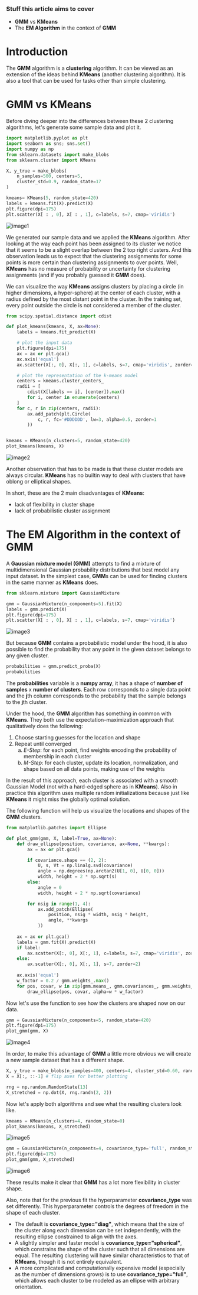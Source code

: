 ### Stuff this article aims to cover

* **GMM** vs **KMeans**
* The **EM Algorithm** in the context of **GMM**


# Introduction

The **GMM** algorithm is a **clustering** algorithm. It can be viewed as an extension of the ideas behind **KMeans** (another clustering algorithm). It is also a tool that can be used for tasks other than simple clustering.

# GMM vs KMeans

Before diving deeper into the differences between these 2 clustering algorithms, let's generate some sample data and plot it.

```py
import matplotlib.pyplot as plt
import seaborn as sns; sns.set()
import numpy as np
from sklearn.datasets import make_blobs
from sklearn.cluster import KMeans

X, y_true = make_blobs(
    n_samples=500, centers=5,
    cluster_std=0.9, random_state=17
)

kmeans= KMeans(5, random_state=420)
labels = kmeans.fit(X).predict(X)
plt.figure(dpi=175)
plt.scatter(X[ : , 0], X[ : , 1], c=labels, s=7, cmap='viridis')
```

![image1](./images/image1.png)

We generated our sample data and we applied the **KMeans** algorithm. After looking at the way each point has been assigned to its cluster we notice that it seems to be a slight overlap between the 2 top right clusters. And this observation leads us to expect that the clustering assignments for some points is more certain than clustering assignments to over points. Well, **KMeans** has no measure of probability or uncertainty for clustering assignments (and if you probably guessed it **GMM** does).

We can visualize the way **KMeans** assigns clusters by placing a circle (in higher dimensions, a hyper-sphere) at the center of each cluster, with a radius defined by the most distant point in the cluster. In the training set, every point outside the circle is not considered a member of the cluster. 

```py
from scipy.spatial.distance import cdist

def plot_kmeans(kmeans, X, ax=None):
    labels = kmeans.fit_predict(X)

    # plot the input data
    plt.figure(dpi=175)
    ax = ax or plt.gca()
    ax.axis('equal')
    ax.scatter(X[:, 0], X[:, 1], c=labels, s=7, cmap='viridis', zorder=2)

    # plot the representation of the k-means model
    centers = kmeans.cluster_centers_
    radii = [
        cdist(X[labels == i], [center]).max()
        for i, center in enumerate(centers)
    ]
    for c, r in zip(centers, radii):
        ax.add_patch(plt.Circle(
            c, r, fc='#DDDDDD', lw=3, alpha=0.5, zorder=1
        ))


kmeans = KMeans(n_clusters=5, random_state=420)
plot_kmeans(kmeans, X)
```

![image2](./images/image2.png)

Another observation that has to be made is that these cluster models are always circular. **KMeans** has no builtin way to deal with clusters that have oblong or elliptical shapes. 

In short, these are the 2 main disadvantages of **KMeans**:
* lack of flexibility in cluster shape
* lack of probabilistic cluster assignment

# The EM Algorithm in the context of GMM

A **Gaussian mixture model (GMM)** attempts to find a mixture of multidimensional Gaussian probability distributions that best model any input dataset. In the simplest case, **GMM**s can be used for finding clusters in the same manner as **KMeans** does. 

```py
from sklearn.mixture import GaussianMixture

gmm = GaussianMixture(n_components=5).fit(X)
labels = gmm.predict(X)
plt.figure(dpi=175)
plt.scatter(X[ : , 0], X[ : , 1], c=labels, s=7, cmap='viridis')
```

![image3](./images/image3.png)

But because **GMM** contains a probabilistic model under the hood, it is also possible to find the probability that any point in the given dataset belongs to any given cluster.

```py
probabilities = gmm.predict_proba(X)
probabilities
```

The **probabilities** variable is a **numpy array**, it has a shape of **number of samples** x **number of clusters**. Each row corresponds to a single data point and the **j**th column corresponds to the probability that the sample belongs to the **j**th cluster.

Under the hood, the **GMM** algorithm has something in common with **KMeans**. They both use the expectation–maximization approach that qualitatively does the following:

1. Choose starting guesses for the location and shape
2. Repeat until converged
    <ol type='a'>
        <li>
            <i>E-Step</i>: for each point, find weights encoding the probability of membership in each cluster
        </li>
        <li>
            <i>M-Step</i>: for each cluster, update its location, normalization, and shape based on all data points, making use of the weights
        </li>
    </ol>

In the result of this approach, each cluster is associated with a smooth Gaussian Model (not with a hard-edged sphere as in **KMeans**). Also in practice this algorithm uses multiple random initializations because just like **KMeans** it might miss the globally optimal solution.

The following function will help us visualize the locations and shapes of the **GMM** clusters.

```py
from matplotlib.patches import Ellipse

def plot_gmm(gmm, X, label=True, ax=None):
    def draw_ellipse(position, covariance, ax=None, **kwargs):
        ax = ax or plt.gca()

        if covariance.shape == (2, 2):
            U, s, Vt = np.linalg.svd(covariance)
            angle = np.degrees(np.arctan2(U[1, 0], U[0, 0]))
            width, height = 2 * np.sqrt(s)
        else:
            angle = 0
            width, height = 2 * np.sqrt(covariance)

        for nsig in range(1, 4):
            ax.add_patch(Ellipse(
                position, nsig * width, nsig * height,
                angle, **kwargs
            ))
    
    ax = ax or plt.gca()
    labels = gmm.fit(X).predict(X)
    if label:
        ax.scatter(X[:, 0], X[:, 1], c=labels, s=7, cmap='viridis', zorder=2) 
    else:
        ax.scatter(X[:, 0], X[:, 1], s=7, zorder=2)
    
    ax.axis('equal')
    w_factor = 0.2 / gmm.weights_.max()
    for pos, covar, w in zip(gmm.means_, gmm.covariances_, gmm.weights_):
        draw_ellipse(pos, covar, alpha=w * w_factor)
```

Now let's use the function to see how the clusters are shaped now on our data.

```py
gmm = GaussianMixture(n_components=5, random_state=420)
plt.figure(dpi=175)
plot_gmm(gmm, X)
```

![image4](./images/image4.png)

In order, to make this advantage of **GMM** a little more obvious we will create a new sample dataset that has a different shape.

```py
X, y_true = make_blobs(n_samples=400, centers=4, cluster_std=0.60, random_state=0)
X = X[:, ::-1] # flip axes for better plotting

rng = np.random.RandomState(13)
X_stretched = np.dot(X, rng.randn(2, 2))
```

Now let's apply both algorithms and see what the resulting clusters look like.

```py
kmeans = KMeans(n_clusters=4, random_state=0)
plot_kmeans(kmeans, X_stretched)
```

![image5](./images/image5.png)

```py
gmm = GaussianMixture(n_components=4, covariance_type='full', random_state=42)
plt.figure(dpi=175)
plot_gmm(gmm, X_stretched)
```

![image6](./images/image6.png)

These results make it clear that **GMM** has a lot more flexibility in cluster shape.

Also, note that for the previous fit the hyperparameter **covariance_type** was set differently. This hyperparameter controls the degrees of freedom in the shape of each cluster. 
* The default is **covariance_type="diag"**, which means that the size of the cluster along each dimension can be set independently, with the resulting ellipse constrained to align with the axes.
* A slightly simpler and faster model is **covariance_type="spherical"**, which constrains the shape of the cluster such that all dimensions are equal. The resulting clustering will have similar characteristics to that of **KMeans**, though it is not entirely equivalent.
* A more complicated and computationally expensive model (especially as the number of dimensions grows) is to use **covariance_type="full"**, which allows each cluster to be modeled as an ellipse with arbitrary orientation.